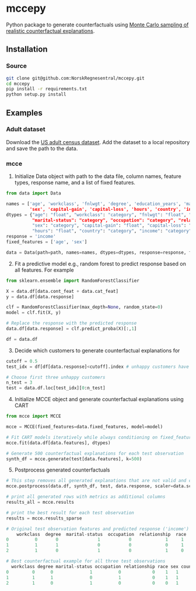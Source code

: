 # mccepy
Python package to generate counterfactuals using [Monte Carlo sampling of realistic counterfactual explanations](https://arxiv.org/pdf/2111.09790.pdf).


## Installation

### Source

```bash
git clone git@github.com:NorskRegnesentral/mccepy.git
cd mccepy
pip install -r requirements.txt
python setup.py install
```

## Examples


### Adult dataset
Download the [US adult census dataset](https://archive.ics.uci.edu/ml/datasets/adult). Add the dataset to a local repository and save the path to the data. 


### mcce

1. Initialize Data object with path to the data file, column names, feature types, response name, and a list of fixed features. 

```Python
from data import Data

names = ['age', 'workclass', 'fnlwgt', 'degree', 'education_years', 'marital-status', 'occupation', 'relationship', 'race', '
         'sex', 'capital-gain', 'capital-loss', 'hours', 'country', 'income']
dtypes = {"age": "float", "workclass": "category", "fnlwgt": "float", "degree": "category", "education_years": "float", '
          "marital-status": "category", "occupation": "category", "relationship": "category", "race": "category", '
          "sex": "category", "capital-gain": "float", "capital-loss": "float", \
          "hours": "float", "country": "category", "income": "category"}
response = 'income'
fixed_features = ['age', 'sex']

data = Data(path=path, names=names, dtypes=dtypes, response=response, fixed_features=fixed_features)
```

2. Fit a predictive model e.g., random forest to predict response based on all features. For example


```Python
from sklearn.ensemble import RandomForestClassifier

X = data.df[data.cont_feat + data.cat_feat]
y = data.df[data.response]

clf = RandomForestClassifier(max_depth=None, random_state=0)
model = clf.fit(X, y)

# Replace the response with the predicted response
data.df[data.response] = clf.predict_proba(X)[:,1]

df = data.df

```

3. Decide which customers to generate counterfactual explanations for

```Python
cutoff = 0.5
test_idx = df[df[data.response]<cutoff].index # unhappy customers have response 0

# Choose first three unhappy customers 
n_test = 3
test = data.df.loc[test_idx][0:n_test]

```

4. Initialize MCCE object and generate counterfactual explanations using CART

```Python
from mcce import MCCE

mcce = MCCE(fixed_features=data.fixed_features, model=model)

# Fit CART models iteratively while always conditioning on fixed_features
mcce.fit(data.df[data.features], dtypes)

# Generate 500 counterfactual explanations for each test observation
synth_df = mcce.generate(test[data.features], k=500)

```

5. Postprocess generated counterfactuals

```Python
# This step removes all generated explanations that are not valid and computes metrics like distance, feasibility, and redundancy
mcce.postprocess(data.df, synth_df, test, data.response, scaler=data.scaler, cutoff=cutoff)

# print all generated rows with metrics as additional columns 
results_all = mcce.results 

# print the best result for each test observation
results = mcce.results_sparse

# Original test observation features and predicted response ('income')
    workclass  degree  marital-status  occupation  relationship  race  sex  country   age    fnlwgt  education_years  capital-gain  capital-loss  hours  income
0          0       0               1           0             1     1    1        1  50.0   83311.0             13.0           0.0           0.0   13.0    0.07
1          1       1               0           0             0     1    1        1  38.0  215646.0              9.0           0.0           0.0   40.0    0.00
2          1       0               1           0             1     0    1        1  53.0  234721.0              7.0           0.0           0.0   40.0    0.00

# Best counterfactual example for all three test observations
  workclass degree marital-status occupation relationship race sex country   age    fnlwgt  education_years  capital-gain  capital-loss  hours income   L0        L2       yNN  feasibility redundancy success violation
0         0      0              1          0            0    1   1       0  50.0  120781.0             13.0           0.0           0.0   30.0      1  4.0  3.731809  0.999831     1.428615          3       1         0
1         1      1              0          1            0    1   1       1  38.0  123983.0             13.0           0.0           0.0   40.0      1  3.0  3.423253  0.999560     1.118427          2       1         0
2         1      0              1          0            0    0   1       0  53.0  304570.0             10.0           0.0           0.0   40.0      1  4.0  3.827878  0.999374     1.233153          2       1         0

```


